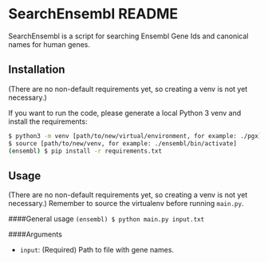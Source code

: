 # SearchEnsembl README

SearchEnsembl is a script for searching Ensembl Gene Ids and canonical names for human genes.
 
## Installation
(There are no non-default requirements yet, so creating a venv is not yet necessary.)

If you want to run the code, please generate a local Python 3 venv and install the requirements:

```bash
$ python3 -m venv [path/to/new/virtual/environment, for example: ./pgx]
$ source [path/to/new/venv, for example: ./ensembl/bin/activate]
(ensembl) $ pip install -r requirements.txt
```

## Usage
(There are no non-default requirements yet, so creating a venv is not yet necessary.)
Remember to source the virtualenv before running `main.py`.

####General usage
```(ensembl) $ python main.py input.txt```

####Arguments
* `input`: (Required) Path to file with gene names.